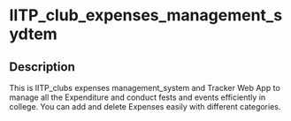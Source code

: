# IITP_club_expenses_management_sydtem
 
 ## Description

This is IITP_clubs expenses management_system and
 Tracker Web App to manage all the Expenditure and  conduct fests and events efficiently in college.
 You can add and delete Expenses easily with different categories.
